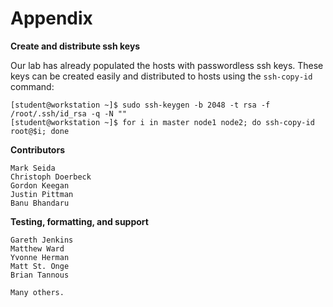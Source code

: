 # Appendix

**Create and distribute ssh keys**

Our lab has already populated the hosts with passwordless ssh keys. These keys can be created easily and distributed to hosts using the `ssh-copy-id` command:
```
[student@workstation ~]$ sudo ssh-keygen -b 2048 -t rsa -f /root/.ssh/id_rsa -q -N ""
[student@workstation ~]$ for i in master node1 node2; do ssh-copy-id root@$i; done
```

**Contributors**
```
Mark Seida
Christoph Doerbeck
Gordon Keegan
Justin Pittman
Banu Bhandaru
```
**Testing, formatting, and support**
```
Gareth Jenkins
Matthew Ward
Yvonne Herman
Matt St. Onge
Brian Tannous

Many others. 
```
